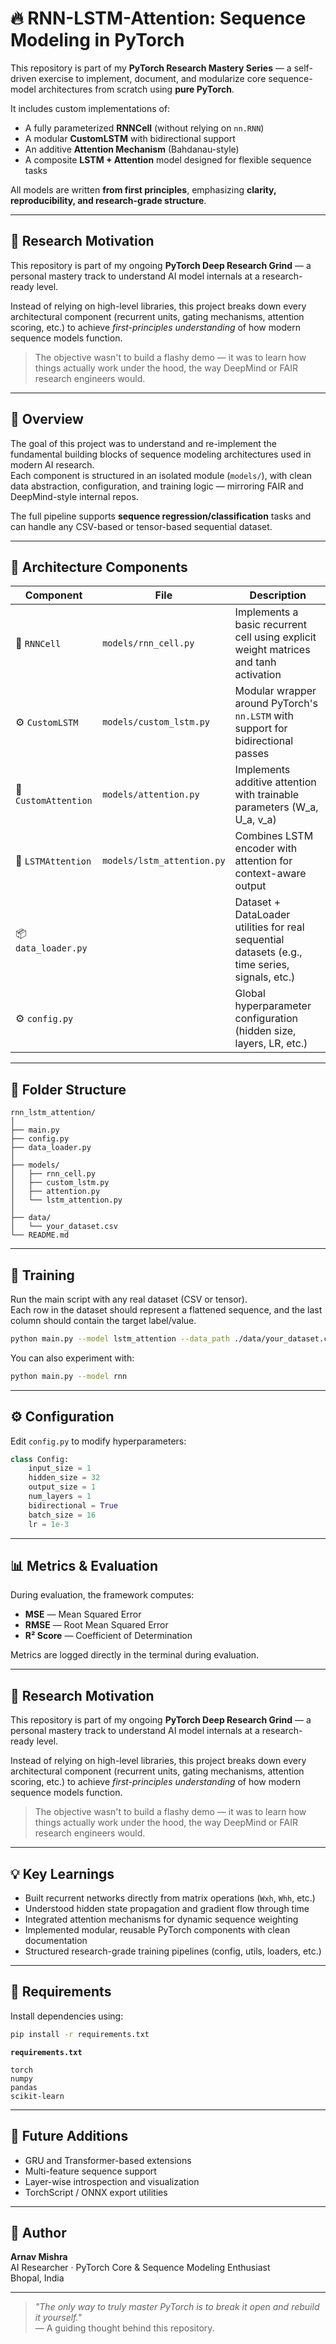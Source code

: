 # 🔥 RNN-LSTM-Attention: Sequence Modeling in PyTorch

This repository is part of my **PyTorch Research Mastery Series** — a self-driven exercise to implement, document, and modularize core sequence-model architectures from scratch using **pure PyTorch**.

It includes custom implementations of:
- A fully parameterized **RNNCell** (without relying on `nn.RNN`)
- A modular **CustomLSTM** with bidirectional support
- An additive **Attention Mechanism** (Bahdanau-style)
- A composite **LSTM + Attention** model designed for flexible sequence tasks  

All models are written **from first principles**, emphasizing **clarity, reproducibility, and research-grade structure**.

---

## 🧱 Research Motivation

This repository is part of my ongoing **PyTorch Deep Research Grind** — a personal mastery track to understand AI model internals at a research-ready level.

Instead of relying on high-level libraries, this project breaks down every architectural component (recurrent units, gating mechanisms, attention scoring, etc.) to achieve *first-principles understanding* of how modern sequence models function.

> The objective wasn't to build a flashy demo — it was to learn how things actually work under the hood, the way DeepMind or FAIR research engineers would.

---

## 🧠 Overview

The goal of this project was to understand and re-implement the fundamental building blocks of sequence modeling architectures used in modern AI research.  
Each component is structured in an isolated module (`models/`), with clean data abstraction, configuration, and training logic — mirroring FAIR and DeepMind-style internal repos.

The full pipeline supports **sequence regression/classification** tasks and can handle any CSV-based or tensor-based sequential dataset.

---

## 🧩 Architecture Components

| Component | File | Description |
|------------|------|-------------|
| 🧱 `RNNCell` | `models/rnn_cell.py` | Implements a basic recurrent cell using explicit weight matrices and tanh activation |
| ⚙️ `CustomLSTM` | `models/custom_lstm.py` | Modular wrapper around PyTorch's `nn.LSTM` with support for bidirectional passes |
| 🎯 `CustomAttention` | `models/attention.py` | Implements additive attention with trainable parameters (W_a, U_a, v_a) |
| 🧩 `LSTMAttention` | `models/lstm_attention.py` | Combines LSTM encoder with attention for context-aware output |
| 📦 `data_loader.py` |  | Dataset + DataLoader utilities for real sequential datasets (e.g., time series, signals, etc.) |
| ⚙️ `config.py` |  | Global hyperparameter configuration (hidden size, layers, LR, etc.) |

---

## 🧭 Folder Structure

```
rnn_lstm_attention/
│
├── main.py
├── config.py
├── data_loader.py
│
├── models/
│   ├── rnn_cell.py
│   ├── custom_lstm.py
│   ├── attention.py
│   └── lstm_attention.py
│
├── data/
│   └── your_dataset.csv
└── README.md
```

---

## 🧪 Training

Run the main script with any real dataset (CSV or tensor).  
Each row in the dataset should represent a flattened sequence, and the last column should contain the target label/value.

```bash
python main.py --model lstm_attention --data_path ./data/your_dataset.csv --epochs 100
```

You can also experiment with:

```bash
python main.py --model rnn
```

---

## ⚙️ Configuration

Edit `config.py` to modify hyperparameters:

```python
class Config:
    input_size = 1
    hidden_size = 32
    output_size = 1
    num_layers = 1
    bidirectional = True
    batch_size = 16
    lr = 1e-3
```

---

## 📊 Metrics & Evaluation

During evaluation, the framework computes:

- **MSE** — Mean Squared Error
- **RMSE** — Root Mean Squared Error
- **R² Score** — Coefficient of Determination

Metrics are logged directly in the terminal during evaluation.

---

## 🧱 Research Motivation

This repository is part of my ongoing **PyTorch Deep Research Grind** — a personal mastery track to understand AI model internals at a research-ready level.

Instead of relying on high-level libraries, this project breaks down every architectural component (recurrent units, gating mechanisms, attention scoring, etc.) to achieve *first-principles understanding* of how modern sequence models function.

> The objective wasn't to build a flashy demo — it was to learn how things actually work under the hood, the way DeepMind or FAIR research engineers would.

---

## 💡 Key Learnings

- Built recurrent networks directly from matrix operations (`Wxh`, `Whh`, etc.)
- Understood hidden state propagation and gradient flow through time
- Integrated attention mechanisms for dynamic sequence weighting
- Implemented modular, reusable PyTorch components with clean documentation
- Structured research-grade training pipelines (config, utils, loaders, etc.)

---

## 🧰 Requirements

Install dependencies using:

```bash
pip install -r requirements.txt
```

**`requirements.txt`**

```
torch
numpy
pandas
scikit-learn
```

---

## 🧠 Future Additions

- GRU and Transformer-based extensions
- Multi-feature sequence support
- Layer-wise introspection and visualization
- TorchScript / ONNX export utilities

---

## 🏁 Author

**Arnav Mishra**  
AI Researcher · PyTorch Core & Sequence Modeling Enthusiast  
Bhopal, India

---

> *"The only way to truly master PyTorch is to break it open and rebuild it yourself."*  
> — A guiding thought behind this repository.
